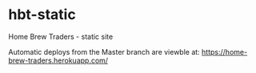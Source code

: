 # hbt-static
Home Brew Traders - static site

Automatic deploys from the Master branch are viewble at:
https://home-brew-traders.herokuapp.com/
